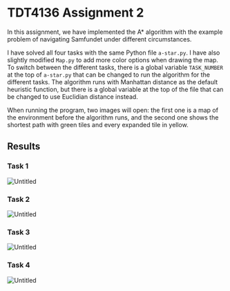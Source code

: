# TDT4136 Assignment 2

In this assignment, we have implemented the A* algorithm with the example problem of navigating Samfundet under different circumstances.

I have solved all four tasks with the same Python file `a-star.py`. I have also slightly modified `Map.py` to add more color options when drawing the map. To switch between the different tasks, there is a global variable `TASK_NUMBER` at the top of `a-star.py` that can be changed to run the algorithm for the different tasks. The algorithm runs with Manhattan distance as the default heuristic function, but there is a global variable at the top of the file that can be changed to use Euclidian distance instead.

When running the program, two images will open: the first one is a map of the environment before the algorithm runs, and the second one shows the shortest path with green tiles and every expanded tile in yellow.

## Results

### Task 1

![Untitled](https://s3-us-west-2.amazonaws.com/secure.notion-static.com/cbf4703a-ff9f-4694-9a76-e52156e43f0d/Untitled.png)

### Task 2

![Untitled](https://s3-us-west-2.amazonaws.com/secure.notion-static.com/f4e4b9a9-e5a1-45ec-8977-eda8901ba3e4/Untitled.png)

### Task 3

![Untitled](https://s3-us-west-2.amazonaws.com/secure.notion-static.com/c81a2c99-6ec4-40dd-b61a-004360f3002f/Untitled.png)

### Task 4

![Untitled](https://s3-us-west-2.amazonaws.com/secure.notion-static.com/2204e201-9d0a-495f-b8a1-6b43c3e2600d/Untitled.png)
